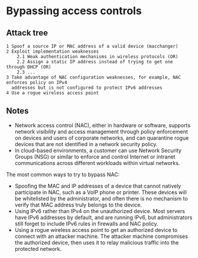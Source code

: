 # Bypassing access controls

## Attack tree

```text
1 Spoof a source IP or MAC address of a valid device (macchanger)
2 Exploit implementation weaknesses
    2.1 Weak authentication mechanisms in wireless protocols (OR)
    2.2 Assign a static IP address instead of trying to get one through DHCP (OR)
    2.3 ...
3 Take advantage of NAC configuration weaknesses, for example, NAC enforces policy on IPv4 
  addresses but is not configured to protect IPv6 addresses
4 Use a rogue wireless access point
```

## Notes

 * Network access control (NAC), either in hardware or software, supports network visibility and access management 
 through policy enforcement on devices and users of corporate networks, and can quarantine rogue devices that are 
 not identified in a network security policy.
* In cloud-based environments, a customer can use Network Security Groups (NSG) or similar to enforce and control 
Internet or intranet communications across different workloads within virtual networks.

The most common ways to try to bypass NAC:

* Spoofing the MAC and IP addresses of a device that cannot natively participate in NAC, such as a VoIP phone or printer. These devices will be whitelisted by the administrator, and often there is no mechanism to verify that MAC address truly belongs to the device.
* Using IPv6 rather than IPv4 on the unauthorized device. Most servers have IPv6 addresses by default, and are running IPv6, but administrators still forget to include IPv6 rules in firewalls and NAC policy.
* Using a rogue wireless access point to get an authorized device to connect with an attacker machine. The attacker machine compromises the authorized device, then uses it to relay malicious traffic into the protected network.
